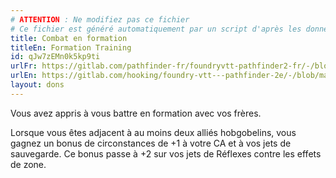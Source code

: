```yaml
---
# ATTENTION : Ne modifiez pas ce fichier
# Ce fichier est généré automatiquement par un script d'après les données du module Foundry VTT officiel et de sa traduction
title: Combat en formation
titleEn: Formation Training
id: qJw7zEMn0k5kp9ti
urlFr: https://gitlab.com/pathfinder-fr/foundryvtt-pathfinder2-fr/-/blob/master/data/feats/qJw7zEMn0k5kp9ti.htm
urlEn: https://gitlab.com/hooking/foundry-vtt---pathfinder-2e/-/blob/master/packs/data/feats.db/formation-training.json
layout: dons
---
```

Vous avez appris à vous battre en formation avec vos frères.

Lorsque vous êtes adjacent à au moins deux alliés hobgobelins, vous gagnez un bonus de circonstances de +1 à votre CA et à vos jets de sauvegarde. Ce bonus passe à +2 sur vos jets de Réflexes contre les effets de zone.
